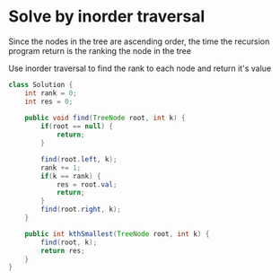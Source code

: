 <h1>Solve by inorder traversal</h1>

<p>Since the nodes in the tree are ascending order, the time the recursion program return is the ranking the node in the tree</p>
<p>Use inorder traversal to find the rank to each node and return it's value</p>

```java
class Solution {
    int rank = 0;
    int res = 0;
    
    public void find(TreeNode root, int k) {
        if(root == null) {
            return;
        }

        find(root.left, k);
        rank += 1;
        if(k == rank) {
            res = root.val;
            return;
        }
        find(root.right, k);
    }

    public int kthSmallest(TreeNode root, int k) {
        find(root, k);
        return res;
    }
}
```
